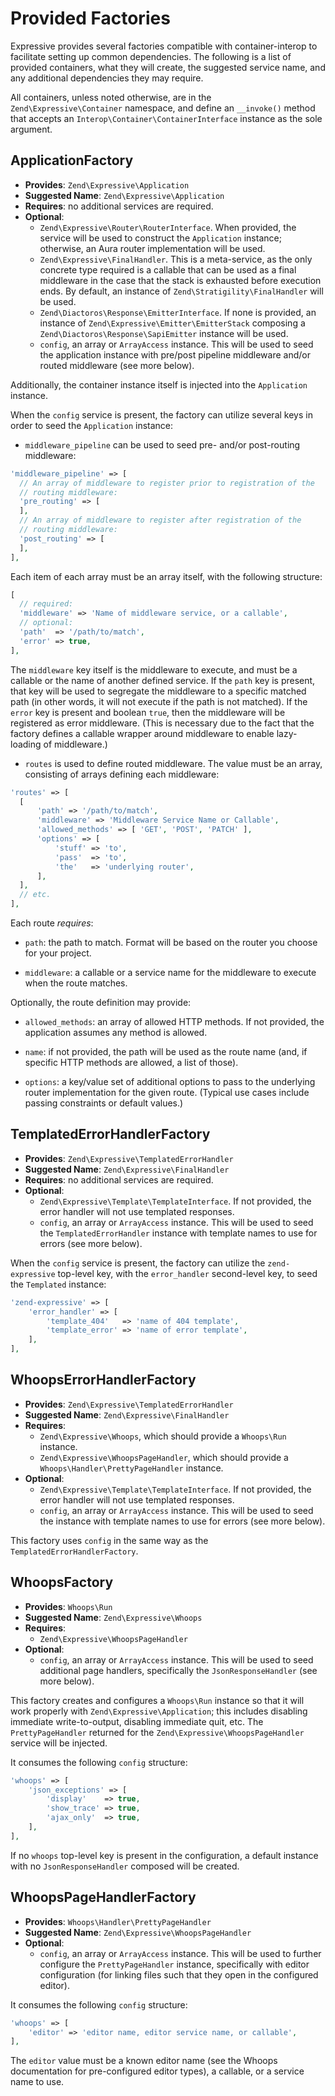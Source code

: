 # Provided Factories

Expressive provides several factories compatible with container-interop to
facilitate setting up common dependencies. The following is a list of provided
containers, what they will create, the suggested service name, and any
additional dependencies they may require.

All containers, unless noted otherwise, are in the `Zend\Expressive\Container`
namespace, and define an `__invoke()` method that accepts an
`Interop\Container\ContainerInterface` instance as the sole argument.

## ApplicationFactory

- **Provides**: `Zend\Expressive\Application`
- **Suggested Name**: `Zend\Expressive\Application`
- **Requires**: no additional services are required.
- **Optional**:
  - `Zend\Expressive\Router\RouterInterface`. When provided, the service will
    be used to construct the `Application` instance; otherwise, an Aura router
    implementation will be used.
  - `Zend\Expressive\FinalHandler`. This is a meta-service, as the only concrete
    type required is a callable that can be used as a final middleware in the
    case that the stack is exhausted before execution ends. By default, an
    instance of `Zend\Stratigility\FinalHandler` will be used.
  - `Zend\Diactoros\Response\EmitterInterface`. If none is provided, an instance
    of `Zend\Expressive\Emitter\EmitterStack` composing a
    `Zend\Diactoros\Response\SapiEmitter` instance will be used.
  - `config`, an array or `ArrayAccess` instance. This will be used to seed the
    application instance with pre/post pipeline middleware and/or routed
    middleware (see more below).

Additionally, the container instance itself is injected into the `Application`
instance.

When the `config` service is present, the factory can utilize several keys in
order to seed the `Application` instance:

- `middleware_pipeline` can be used to seed pre- and/or post-routing middleware:

```php
'middleware_pipeline' => [
  // An array of middleware to register prior to registration of the
  // routing middleware:
  'pre_routing' => [
  ],
  // An array of middleware to register after registration of the
  // routing middleware:
  'post_routing' => [
  ],
],
```

Each item of each array must be an array itself, with the following structure:

```php
[
  // required:
  'middleware' => 'Name of middleware service, or a callable',
  // optional:
  'path'  => '/path/to/match',
  'error' => true,
],
```

The `middleware` key itself is the middleware to execute, and must be a
callable or the name of another defined service. If the `path` key is present,
that key will be used to segregate the middleware to a specific matched path
(in other words, it will not execute if the path is not matched). If the
`error` key is present and boolean `true`, then the middleware will be
registered as error middleware. (This is necessary due to the fact that the
factory defines a callable wrapper around middleware to enable lazy-loading of
middleware.)

- `routes` is used to define routed middleware. The value must be an array,
consisting of arrays defining each middleware:

```php
'routes' => [
  [
      'path' => '/path/to/match',
      'middleware' => 'Middleware Service Name or Callable',
      'allowed_methods' => [ 'GET', 'POST', 'PATCH' ],
      'options' => [
          'stuff' => 'to',
          'pass'  => 'to',
          'the'   => 'underlying router',
      ],
  ],
  // etc.
],
```

Each route *requires*:

- `path`: the path to match. Format will be based on the router you choose for
your project.

- `middleware`: a callable or a service name for the middleware to execute
when the route matches.

Optionally, the route definition may provide:

- `allowed_methods`: an array of allowed HTTP methods. If not provided, the
application assumes any method is allowed.

- `name`: if not provided, the path will be used as the route name (and, if
specific HTTP methods are allowed, a list of those).

- `options`: a key/value set of additional options to pass to the underlying
router implementation for the given route. (Typical use cases include
passing constraints or default values.)

## TemplatedErrorHandlerFactory

- **Provides**: `Zend\Expressive\TemplatedErrorHandler`
- **Suggested Name**: `Zend\Expressive\FinalHandler`
- **Requires**: no additional services are required.
- **Optional**:
  - `Zend\Expressive\Template\TemplateInterface`. If not provided, the error
    handler will not use templated responses.
  - `config`, an array or `ArrayAccess` instance. This will be used to seed the
    `TemplatedErrorHandler` instance with template names to use for errors (see
    more below).

When the `config` service is present, the factory can utilize the
`zend-expressive` top-level key, with the `error_handler` second-level key, to
seed the `Templated` instance:

```php
'zend-expressive' => [
    'error_handler' => [
        'template_404'   => 'name of 404 template',
        'template_error' => 'name of error template',
    ],
],
```

## WhoopsErrorHandlerFactory

- **Provides**: `Zend\Expressive\TemplatedErrorHandler`
- **Suggested Name**: `Zend\Expressive\FinalHandler`
- **Requires**:
  - `Zend\Expressive\Whoops`, which should provide a `Whoops\Run` instance.
  - `Zend\Expressive\WhoopsPageHandler`, which should provide a
    `Whoops\Handler\PrettyPageHandler` instance.
- **Optional**:
  - `Zend\Expressive\Template\TemplateInterface`. If not provided, the error
    handler will not use templated responses.
  - `config`, an array or `ArrayAccess` instance. This will be used to seed the
    instance with template names to use for errors (see more below).

This factory uses `config` in the same way as the
`TemplatedErrorHandlerFactory`.

## WhoopsFactory

- **Provides**: `Whoops\Run`
- **Suggested Name**: `Zend\Expressive\Whoops`
- **Requires**:
  - `Zend\Expressive\WhoopsPageHandler`
- **Optional**:
  - `config`, an array or `ArrayAccess` instance. This will be used to seed
    additional page handlers, specifically the `JsonResponseHandler` (see
    more below).

This factory creates and configures a `Whoops\Run` instance so that it will work
properly with `Zend\Expressive\Application`; this includes disabling immediate
write-to-output, disabling immediate quit, etc. The `PrettyPageHandler` returned
for the `Zend\Expressive\WhoopsPageHandler` service will be injected.

It consumes the following `config` structure:

```php
'whoops' => [
    'json_exceptions' => [
        'display'    => true,
        'show_trace' => true,
        'ajax_only'  => true,
    ],
],
```

If no `whoops` top-level key is present in the configuration, a default instance
with no `JsonResponseHandler` composed will be created.

## WhoopsPageHandlerFactory

- **Provides**: `Whoops\Handler\PrettyPageHandler`
- **Suggested Name**: `Zend\Expressive\WhoopsPageHandler`
- **Optional**:
  - `config`, an array or `ArrayAccess` instance. This will be used to further
    configure the `PrettyPageHandler` instance, specifically with editor
    configuration (for linking files such that they open in the configured
    editor).

It consumes the following `config` structure:

```php
'whoops' => [
    'editor' => 'editor name, editor service name, or callable',
],
```

The `editor` value must be a known editor name (see the Whoops documentation for
pre-configured editor types), a callable, or a service name to use.
